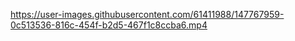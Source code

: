 https://user-images.githubusercontent.com/61411988/147767959-0c513536-816c-454f-b2d5-467f1c8ccba6.mp4
